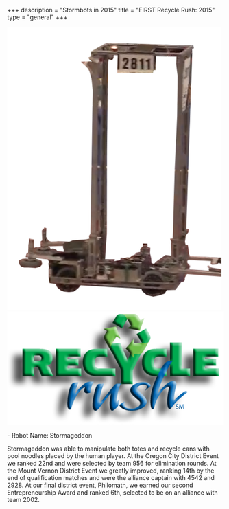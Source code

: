 +++
description = "Stormbots in 2015"
title = "FIRST Recycle Rush: 2015"
type = "general"
+++

<img style="text-align: right" src="/images/RobotsIcons/2015 Robot.png" width="500"/>
<img style="text-align: right" src="/images/games/firstrecycle_rush.png" width="530"/>
<br />
<p>
- Robot Name: Stormageddon

Stormageddon was able to manipulate both totes and recycle cans with pool noodles placed by the human player. At the Oregon City District Event we ranked 22nd and were selected by team 956 for elimination rounds. At the Mount Vernon District Event we greatly improved, ranking 14th by the end of qualification matches and were the alliance captain with 4542 and 2928. At our final district event, Philomath, we earned our second Entrepreneurship Award and ranked 6th, selected to be on an alliance with team 2002.
</p>

